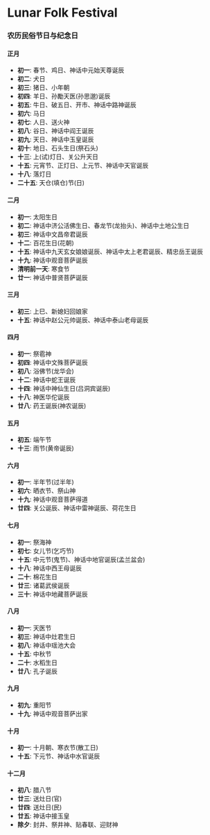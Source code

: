 # Lunar Folk Festival

### 农历民俗节日与纪念日

#### 正月
- **初一**: 春节、鸡日、神话中元始天尊诞辰
- **初二**: 犬日
- **初三**: 猪日、小年朝
- **初四**: 羊日、孙勵天医(孙思邈)诞辰
- **初五**: 牛日、破五日、开市、神话中路神诞辰
- **初六**: 马日
- **初七**: 人日、送火神
- **初八**: 谷日、神话中阎王诞辰
- **初九**: 天日、神话中玉皇诞辰
- **初十**: 地日、石头生日(祭石头)
- **十三**: 上(试)灯日、关公升天日
- **十五**: 元宵节、正灯日、上元节、神话中天官诞辰
- **十八**: 落灯日
- **二十五**: 天仓(填仓)节(日)

#### 二月
- **初一**: 太阳生日
- **初二**: 神话中济公活佛生日、春龙节(龙抬头)、神话中土地公生日
- **初三**: 神话中文昌帝君诞辰
- **十二**: 百花生日(花朝)
- **十五**: 神话中九天玄女娘娘诞辰、神话中太上老君诞辰、精忠岳王诞辰
- **十九**: 神话中观音菩萨诞辰
- **清明前一天**: 寒食节
- **廿一**: 神话中普贤菩萨诞辰

#### 三月
- **初三**: 上巳、新媳妇回娘家
- **十五**: 神话中赵公元帅诞辰、神话中泰山老母诞辰

#### 四月
- **初一**: 祭雹神
- **初四**: 神话中文殊菩萨诞辰
- **初八**: 浴佛节(龙华会)
- **十二**: 神话中蛇王诞辰
- **十四**: 神话中神仙生日(吕洞宾诞辰)
- **十八**: 神医华佗诞辰
- **廿八**: 药王诞辰(神农诞辰)

#### 五月
- **初五**: 端午节
- **十三**: 雨节(黄帝诞辰)

#### 六月
- **初一**: 半年节(过半年)
- **初六**: 晒衣节、祭山神
- **十九**: 神话中观音菩萨得道
- **廿四**: 关公诞辰、神话中雷神诞辰、荷花生日

#### 七月
- **初一**: 祭海神
- **初七**: 女儿节(乞巧节)
- **十五**: 中元节(鬼节)、神话中地官诞辰(孟兰盆会)
- **十八**: 神话中西王母诞辰
- **二十**: 棉花生日
- **廿三**: 诸葛武侯诞辰
- **三十**: 神话中地藏菩萨诞辰

#### 八月
- **初一**: 天医节
- **初三**: 神话中灶君生日
- **初八**: 神话中瑶池大会
- **十五**: 中秋节
- **二十**: 水稻生日
- **廿八**: 孔子诞辰

#### 九月
- **初九**: 重阳节
- **十九**: 神话中观音菩萨出家

#### 十月
- **初一**: 十月朝、寒衣节(散工日)
- **十五**: 下元节、神话中水官诞辰

#### 十二月
- **初八**: 腊八节
- **廿三**: 送灶日(官)
- **廿四**: 送灶日(民)
- **廿五**: 神话中接玉皇
- **除夕**: 封井、祭井神、贴春联、迎财神
